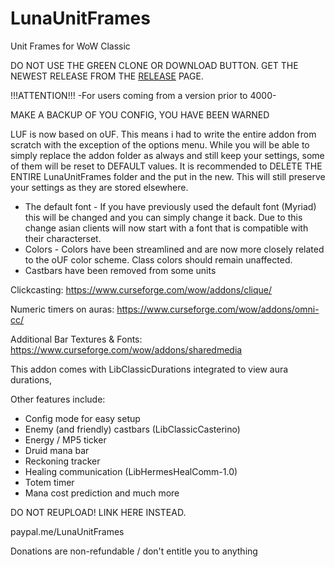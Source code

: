# LunaUnitFrames
Unit Frames for WoW Classic

DO NOT USE THE GREEN CLONE OR DOWNLOAD BUTTON. GET THE NEWEST RELEASE FROM THE [RELEASE](https://github.com/Aviana/LunaUnitFrames/releases) PAGE.

!!!ATTENTION!!!
-For users coming from a version prior to 4000-

MAKE A BACKUP OF YOU CONFIG, YOU HAVE BEEN WARNED

LUF is now based on oUF. This means i had to write the entire addon from scratch with the exception of the options menu.
While you will be able to simply replace the addon folder as always and still keep your settings, some of them will be reset to DEFAULT values.
It is recommended to DELETE THE ENTIRE LunaUnitFrames folder and the put in the new. This will still preserve your settings as they are stored elsewhere.

- The default font - If you have previously used the default font (Myriad) this will be changed and you can simply change it back.
Due to this change asian clients will now start with a font that is compatible with their characterset.
- Colors - Colors have been streamlined and are now more closely related to the oUF color scheme. Class colors should remain unaffected.
- Castbars have been removed from some units

Clickcasting:
https://www.curseforge.com/wow/addons/clique/

Numeric timers on auras:
https://www.curseforge.com/wow/addons/omni-cc/

Additional Bar Textures & Fonts:
https://www.curseforge.com/wow/addons/sharedmedia

This addon comes with LibClassicDurations integrated to view aura durations,

Other features include:

- Config mode for easy setup
- Enemy (and friendly) castbars (LibClassicCasterino)
- Energy / MP5 ticker
- Druid mana bar
- Reckoning tracker
- Healing communication (LibHermesHealComm-1.0)
- Totem timer
- Mana cost prediction
and much more


DO NOT REUPLOAD! LINK HERE INSTEAD.


paypal.me/LunaUnitFrames

Donations are non-refundable / don't entitle you to anything
